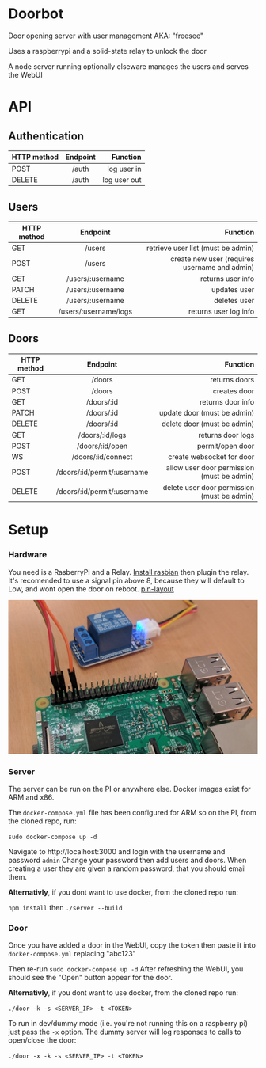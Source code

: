 # Doorbot
Door opening server with user management AKA: "freesee"

Uses a raspberrypi and a solid-state relay to unlock the door

A node server running optionally elseware manages the users and serves the WebUI

# API 
## Authentication
| HTTP method   | Endpoint      | Function  |
| ------------- |:-------------:| -----:|
| POST          | /auth | log user in |
| DELETE        | /auth      |   log user out |

## Users
| HTTP method   | Endpoint              | Function                                      |
| ------------- |:-------------:        | -----:                                        |
| GET           | /users                | retrieve user list (must be admin)            |
| POST          | /users                | create new user (requires username and admin) |
| GET           | /users/:username      | returns user info                             |
| PATCH         | /users/:username      | updates user                                  |
| DELETE        | /users/:username      | deletes user                                  |
| GET           | /users/:username/logs | returns user log info                         |

## Doors
| HTTP method   | Endpoint                    | Function                                    |
| ------------- |:-------------:              | -----:                                      |
| GET           | /doors                      | returns doors                               |
| POST          | /doors                      | creates door                                |
| GET           | /doors/:id                  | returns door info                           |
| PATCH         | /doors/:id                  | update door (must be admin)                 |
| DELETE        | /doors/:id                  | delete door (must be admin)                 |
| GET           | /doors/:id/logs             | returns door logs                           |
| POST          | /doors/:id/open             | permit/open door                            |
| WS            | /doors/:id/connect          | create websocket for door                   |
| POST          | /doors/:id/permit/:username | allow user door permission (must be admin)  |
| DELETE        | /doors/:id/permit/:username | delete user door permission (must be admin) |


# Setup
### Hardware
You need is a RasberryPi and a Relay.
[Install rasbian](https://www.raspberrypi.org/downloads/raspbian/)
then plugin the relay.
It's recomended to use a signal pin above 8, because they will default to Low,
and wont open the door on reboot.
[pin-layout](https://github.com/Thann/Doorbot/blob/master/docs/images/pins.png)

![raspberry-pi](https://github.com/Thann/Doorbot/raw/master/docs/images/raspi.jpg)

### Server
The server can be run on the PI or anywhere else. Docker images exist for ARM and x86.

The `docker-compose.yml` file has been configured for ARM so on the PI,
from the cloned repo, run:

`sudo docker-compose up -d`

Navigate to http://localhost:3000 and login with the username and password `admin`
Change your password then add users and doors.
When creating a user they are given a random password, that you should email them.

**Alternativly**, if you dont want to use docker, from the cloned repo run:

`npm install` then `./server --build`

### Door
Once you have added a door in the WebUI,
copy the token then paste it into `docker-compose.yml` replacing "abc123"

Then re-run `sudo docker-compose up -d`
After refreshing the WebUI, you should see the "Open" button appear for the door.

**Alternativly**, if you dont want to use docker, from the cloned repo run:

`./door -k -s <SERVER_IP> -t <TOKEN>`

 To run in dev/dummy mode (i.e. you're not running this on a raspberry pi) just pass the `-x` option. The dummy server will log responses to calls to open/close the door:

`./door -x -k -s <SERVER_IP> -t <TOKEN>`